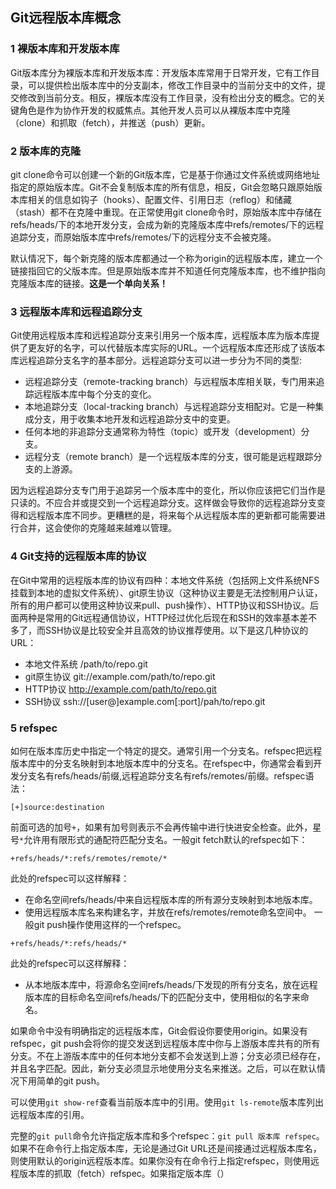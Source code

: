 ## Git远程版本库概念

### 1 裸版本库和开发版本库
Git版本库分为裸版本库和开发版本库：开发版本库常用于日常开发，它有工作目录，可以提供检出版本库中的分支副本，修改工作目录中的当前分支中的文件，提交修改到当前分支。相反，裸版本库没有工作目录，没有检出分支的概念。它的关键角色是作为协作开发的权威焦点。其他开发人员可以从裸版本库中克隆（clone）和抓取（fetch），并推送（push）更新。

### 2 版本库的克隆
git clone命令可以创建一个新的Git版本库，它是基于你通过文件系统或网络地址指定的原始版本库。Git不会复制版本库的所有信息，相反，Git会忽略只跟原始版本库相关的信息如钩子（hooks）、配置文件、引用日志（reflog）和储藏（stash）都不在克隆中重现。在正常使用git clone命令时，原始版本库中存储在refs/heads/下的本地开发分支，会成为新的克隆版本库中refs/remotes/下的远程追踪分支，而原始版本库中refs/remotes/下的远程分支不会被克隆。

默认情况下，每个新克隆的版本库都通过一个称为origin的远程版本库，建立一个链接指回它的父版本库。但是原始版本库并不知道任何克隆版本库，也不维护指向克隆版本库的链接。**这是一个单向关系！**

### 3 远程版本库和远程追踪分支
Git使用远程版本库和远程追踪分支来引用另一个版本库，远程版本库为版本库提供了更友好的名字，可以代替版本库实际的URL。一个远程版本库还形成了该版本库远程追踪分支名字的基本部分。远程追踪分支可以进一步分为不同的类型: 

* 远程追踪分支（remote-tracking branch）与远程版本库相关联，专门用来追踪远程版本库中每个分支的变化。
* 本地追踪分支（local-tracking branch）与远程追踪分支相配对。它是一种集成分支，用于收集本地开发和远程追踪分支中的变更。
* 任何本地的非追踪分支通常称为特性（topic）或开发（development）分支。
* 远程分支（remote branch）是一个远程版本库的分支，很可能是远程跟踪分支的上游源。

因为远程追踪分支专门用于追踪另一个版本库中的变化，所以你应该把它们当作是只读的。不应合并或提交到一个远程追踪分支。这样做会导致你的远程追踪分支变得和远程版本库不同步。更糟糕的是，将来每个从远程版本库的更新都可能需要进行合并，这会使你的克隆越来越难以管理。

### 4 Git支持的远程版本库的协议
在Git中常用的远程版本库的协议有四种：本地文件系统（包括网上文件系统NFS挂载到本地的虚拟文件系统）、git原生协议（这种协议主要是无法控制用户认证，所有的用户都可以使用这种协议来pull、push操作）、HTTP协议和SSH协议。后面两种是常用的Git远程通信协议，HTTP经过优化后现在和SSH的效率基本差不多了，而SSH协议是比较安全并且高效的协议推荐使用。以下是这几种协议的URL：
* 本地文件系统  /path/to/repo.git
* git原生协议   git://example.com/path/to/repo.git
* HTTP协议  http://example.com/path/to/repo.git
* SSH协议   ssh://[user@]example.com[:port]/pah/to/repo.git

### 5 refspec
如何在版本库历史中指定一个特定的提交。通常引用一个分支名。refspec把远程版本库中的分支名映射到本地版本库中的分支名。在refspec中，你通常会看到开发分支名有refs/heads/前缀,远程追踪分支名有refs/remotes/前缀。refspec语法：
```
[+]source:destination
```
前面可选的加号`+`，如果有加号则表示不会再传输中进行快进安全检查。此外，星号`*`允许用有限形式的通配符匹配分支名。一般git fetch默认的refspec如下：
```
+refs/heads/*:refs/remotes/remote/*
```
此处的refspec可以这样解释：
* 在命名空间refs/heads/中来自远程版本库的所有源分支映射到本地版本库。
* 使用远程版本库名来构建名字，并放在refs/remotes/remote命名空间中。
一般git push操作使用这样的一个refspec。
```
+refs/heads/*:refs/heads/*
```
此处的refspec可以这样解释：
* 从本地版本库中，将源命名空间refs/heads/下发现的所有分支名，放在远程版本库的目标命名空间refs/heads/下的匹配分支中，使用相似的名字来命名。

如果命令中没有明确指定的远程版本库，Git会假设你要使用origin。如果没有refspec，git push会将你的提交发送到远程版本库中你与上游版本库共有的所有分支。不在上游版本库中的任何本地分支都不会发送到上游；分支必须已经存在，并且名字匹配。因此，新分支必须显示地使用分支名来推送。之后，可以在默认情况下用简单的git push。

可以使用`git show-ref`查看当前版本库中的引用。使用`git ls-remote`版本库列出远程版本库的引用。  

完整的`git pull`命令允许指定版本库和多个refspec：`git pull 版本库 refspec`。如果不在命令行上指定版本库，无论是通过Git URL还是间接通过远程版本库名，则使用默认的origin远程版本库。如果你没有在命令行上指定refspec，则使用远程版本库的抓取（fetch）refspec。如果指定版本库（）
